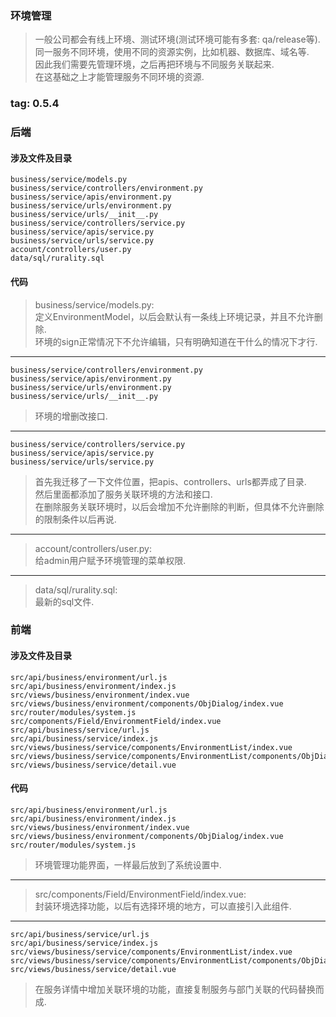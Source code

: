 ### 环境管理
> 一般公司都会有线上环境、测试环境(测试环境可能有多套: qa/release等).  
> 同一服务不同环境，使用不同的资源实例，比如机器、数据库、域名等.  
> 因此我们需要先管理环境，之后再把环境与不同服务关联起来.  
> 在这基础之上才能管理服务不同环境的资源.  

### tag: 0.5.4

### 后端

#### 涉及文件及目录
```
business/service/models.py
business/service/controllers/environment.py
business/service/apis/environment.py
business/service/urls/environment.py
business/service/urls/__init__.py
business/service/controllers/service.py
business/service/apis/service.py
business/service/urls/service.py
account/controllers/user.py
data/sql/rurality.sql
```

#### 代码
> business/service/models.py:  
> 定义EnvironmentModel，以后会默认有一条线上环境记录，并且不允许删除.  
> 环境的sign正常情况下不允许编辑，只有明确知道在干什么的情况下才行.  

------
> 
```
business/service/controllers/environment.py
business/service/apis/environment.py
business/service/urls/environment.py
business/service/urls/__init__.py
```
> 环境的增删改接口.  

------
> 
```
business/service/controllers/service.py
business/service/apis/service.py
business/service/urls/service.py
```
> 首先我迁移了一下文件位置，把apis、controllers、urls都弄成了目录.  
> 然后里面都添加了服务关联环境的方法和接口.  
> 在删除服务关联环境时，以后会增加不允许删除的判断，但具体不允许删除的限制条件以后再说.  

------
> account/controllers/user.py:  
> 给admin用户赋予环境管理的菜单权限.  

------
> data/sql/rurality.sql:  
> 最新的sql文件.  


### 前端

#### 涉及文件及目录
```
src/api/business/environment/url.js
src/api/business/environment/index.js
src/views/business/environment/index.vue
src/views/business/environment/components/ObjDialog/index.vue
src/router/modules/system.js
src/components/Field/EnvironmentField/index.vue
src/api/business/service/url.js
src/api/business/service/index.js
src/views/business/service/components/EnvironmentList/index.vue
src/views/business/service/components/EnvironmentList/components/ObjDialog/index.vue
src/views/business/service/detail.vue
```

#### 代码
> 
```
src/api/business/environment/url.js
src/api/business/environment/index.js
src/views/business/environment/index.vue
src/views/business/environment/components/ObjDialog/index.vue
src/router/modules/system.js
```
> 环境管理功能界面，一样最后放到了系统设置中.  

------
> src/components/Field/EnvironmentField/index.vue:  
> 封装环境选择功能，以后有选择环境的地方，可以直接引入此组件.  

------
> 
```
src/api/business/service/url.js
src/api/business/service/index.js
src/views/business/service/components/EnvironmentList/index.vue
src/views/business/service/components/EnvironmentList/components/ObjDialog/index.vue
src/views/business/service/detail.vue
```
> 在服务详情中增加关联环境的功能，直接复制服务与部门关联的代码替换而成.  
